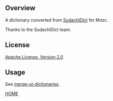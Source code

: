 ## Overview

A dictionary converted from [SudachiDict](https://github.com/WorksApplications/SudachiDict) for Mozc.

Thanks to the SudachiDict team.

## License

[Apache License, Version 2.0](https://github.com/WorksApplications/SudachiDict/blob/develop/LEGAL)

## Usage

See [merge-ut-dictionaries](https://github.com/utuhiro78/merge-ut-dictionaries).

[HOME](http://linuxplayers.g1.xrea.com/mozc-ut.html)
